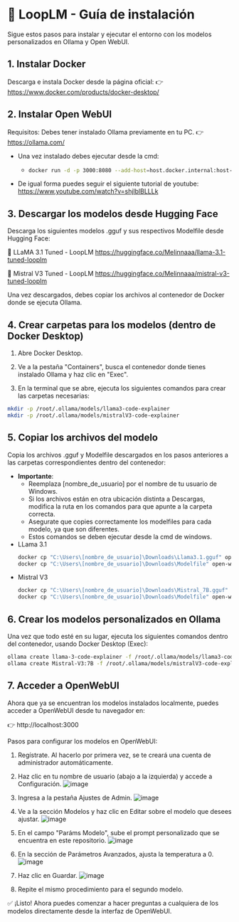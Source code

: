 # 🚀 LoopLM - Guía de instalación
Sigue estos pasos para instalar y ejecutar el entorno con los modelos personalizados en Ollama y Open WebUI.

## 1. Instalar Docker
Descarga e instala Docker desde la página oficial:
👉 https://www.docker.com/products/docker-desktop/

## 2. Instalar Open WebUI
Requisitos:
Debes tener instalado Ollama previamente en tu PC.
👉 https://ollama.com/
* Una vez instalado debes ejecutar desde la cmd:
  * ```bash
    docker run -d -p 3000:8080 --add-host=host.docker.internal:host-gateway -v open-webui:/app/backend/data --name open-webui --restart always ghcr.io/open-webui/open-webui:main
    ```
* De igual forma puedes seguir el siguiente tutorial de youtube: https://www.youtube.com/watch?v=shjlblBLLLk

## 3. Descargar los modelos desde Hugging Face
Descarga los siguientes modelos .gguf y sus respectivos Modelfile desde Hugging Face:

🔗 LLaMA 3.1 Tuned - LoopLM
https://huggingface.co/Melinnaaa/llama-3.1-tuned-looplm

🔗 Mistral V3 Tuned - LoopLM
https://huggingface.co/Melinnaaa/mistral-v3-tuned-looplm

Una vez descargados, debes copiar los archivos al contenedor de Docker donde se ejecuta Ollama.

## 4. Crear carpetas para los modelos (dentro de Docker Desktop)
  1. Abre Docker Desktop.
  
  2. Ve a la pestaña "Containers", busca el contenedor donde tienes instalado Ollama y haz clic en "Exec".
  
  3. En la terminal que se abre, ejecuta los siguientes comandos para crear las carpetas necesarias:
  ```bash
  mkdir -p /root/.ollama/models/llama3-code-explainer
  mkdir -p /root/.ollama/models/mistralV3-code-explainer
  ```

## 5. Copiar los archivos del modelo
Copia los archivos .gguf y Modelfile descargados en los pasos anteriores a las carpetas correspondientes dentro del contenedor:
* **Importante**:
  * Reemplaza [nombre_de_usuario] por el nombre de tu usuario de Windows.
  * Si los archivos están en otra ubicación distinta a Descargas, modifica la ruta en los comandos para que apunte a la carpeta correcta.
  * Asegurate que copies correctamente los modelfiles para cada modelo, ya que son diferentes.
  * Estos comandos se deben ejecutar desde la cmd de windows.
* LLama 3.1
  ```bash
  docker cp "C:\Users\[nombre_de_usuario]\Downloads\Llama3.1.gguf" open-webui:/root/.ollama/models/llama3-code-explainer/
  docker cp "C:\Users\[nombre_de_usuario]\Downloads\Modelfile" open-webui:/root/.ollama/models/llama3-code-explainer/
  ```
* Mistral V3
  ```bash
  docker cp "C:\Users\[nombre_de_usuario]\Downloads\Mistral_7B.gguf" open-webui:/root/.ollama/models/mistralV3-code-explainer/
  docker cp "C:\Users\[nombre_de_usuario]\Downloads\Modelfile" open-webui:/root/.ollama/models/mistralV3-code-explainer/
  ```
## 6. Crear los modelos personalizados en Ollama
Una vez que todo esté en su lugar, ejecuta los siguientes comandos dentro del contenedor, usando Docker Desktop (Exec):
  ```bash
  ollama create llama-3-code-explainer -f /root/.ollama/models/llama3-code-explainer/Modelfile
  ollama create Mistral-V3:7B -f /root/.ollama/models/mistralV3-code-explainer/Modelfile
  ```  
## 7. Acceder a OpenWebUI
Ahora que ya se encuentran los modelos instalados localmente, puedes acceder a OpenWebUI desde tu navegador en:

👉 http://localhost:3000

Pasos para configurar los modelos en OpenWebUI:
  1. Regístrate. Al hacerlo por primera vez, se te creará una cuenta de administrador automáticamente.
  
  2. Haz clic en tu nombre de usuario (abajo a la izquierda) y accede a Configuración.
    ![image](https://github.com/user-attachments/assets/28f89cb7-2e24-411f-ba8e-7452f5a55c68)
  
  3. Ingresa a la pestaña Ajustes de Admin.
    ![image](https://github.com/user-attachments/assets/6b47c0f2-a252-4464-b699-347b964195ea)
  
  4. Ve a la sección Modelos y haz clic en Editar sobre el modelo que desees ajustar.
    ![image](https://github.com/user-attachments/assets/54465ccc-740c-4feb-9dd5-92d263cd04ff)

  5. En el campo "Paráms Modelo", sube el prompt personalizado que se encuentra en este repositorio.
    ![image](https://github.com/user-attachments/assets/9a8b8f5b-6b56-4c4c-8bf9-4ef75ee1c86a)

  6. En la sección de Parámetros Avanzados, ajusta la temperatura a 0.
    ![image](https://github.com/user-attachments/assets/4a280fba-0afa-4144-9930-2b236a63c3d3)

  7. Haz clic en Guardar.
    ![image](https://github.com/user-attachments/assets/fe8e6cf5-42b6-428d-97e3-66a3bfdc4c4a)

  8. Repite el mismo procedimiento para el segundo modelo.


✅ ¡Listo! Ahora puedes comenzar a hacer preguntas a cualquiera de los modelos directamente desde la interfaz de OpenWebUI.
